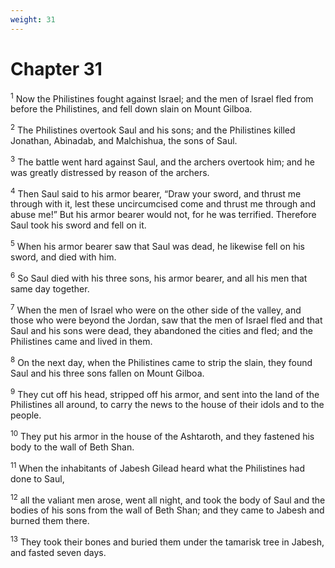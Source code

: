 ```yaml
---
weight: 31
---
```


# Chapter 31

<sup>1</sup> Now the Philistines fought against Israel; and the men of Israel fled from before the Philistines, and fell down slain on Mount Gilboa. 

<sup>2</sup> The Philistines overtook Saul and his sons; and the Philistines killed Jonathan, Abinadab, and Malchishua, the sons of Saul. 

<sup>3</sup> The battle went hard against Saul, and the archers overtook him; and he was greatly distressed by reason of the archers. 

<sup>4</sup> Then Saul said to his armor bearer, “Draw your sword, and thrust me through with it, lest these uncircumcised come and thrust me through and abuse me!” But his armor bearer would not, for he was terrified. Therefore Saul took his sword and fell on it. 

<sup>5</sup> When his armor bearer saw that Saul was dead, he likewise fell on his sword, and died with him. 

<sup>6</sup> So Saul died with his three sons, his armor bearer, and all his men that same day together. 

<sup>7</sup> When the men of Israel who were on the other side of the valley, and those who were beyond the Jordan, saw that the men of Israel fled and that Saul and his sons were dead, they abandoned the cities and fled; and the Philistines came and lived in them. 

<sup>8</sup> On the next day, when the Philistines came to strip the slain, they found Saul and his three sons fallen on Mount Gilboa. 

<sup>9</sup> They cut off his head, stripped off his armor, and sent into the land of the Philistines all around, to carry the news to the house of their idols and to the people. 

<sup>10</sup> They put his armor in the house of the Ashtaroth, and they fastened his body to the wall of Beth Shan. 

<sup>11</sup> When the inhabitants of Jabesh Gilead heard what the Philistines had done to Saul, 

<sup>12</sup> all the valiant men arose, went all night, and took the body of Saul and the bodies of his sons from the wall of Beth Shan; and they came to Jabesh and burned them there. 

<sup>13</sup> They took their bones and buried them under the tamarisk tree in Jabesh, and fasted seven days. 

